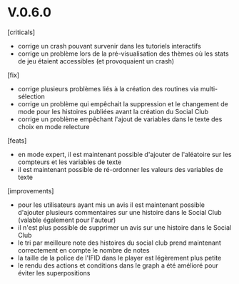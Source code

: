 # V.0.6.0

[criticals]
* corrige un crash pouvant survenir dans les tutoriels interactifs
* corrige un problème lors de la pré-visualisation des thèmes où les stats de jeu étaient accessibles (et provoquaient un crash)

[fix]
* corrige plusieurs problèmes liés à la création des routines via multi-sélection
* corrige un problème qui empêchait la suppression et le changement de mode pour les histoires publiées avant la création du Social Club
* corrige un problème empêchant l'ajout de variables dans le texte des choix en mode relecture

[feats]
* en mode expert, il est maintenant possible d'ajouter de l'aléatoire sur les compteurs et les variables de texte
* il est maintenant possible de ré-ordonner les valeurs des variables de texte

[improvements]
* pour les utilisateurs ayant mis un avis il est maintenant possible d'ajouter plusieurs commentaires sur une histoire dans le Social Club (valable également pour l'auteur)
* il n'est plus possible de supprimer un avis sur une histoire dans le Social Club
* le tri par meilleure note des histoires du social club prend maintenant correctement en compte le nombre de notes
* la taille de la police de l'IFID dans le player est légèrement plus petite
* le rendu des actions et conditions dans le graph a été amélioré pour éviter les superpositions
